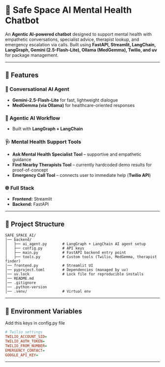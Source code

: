 # 🧠 Safe Space AI Mental Health Chatbot

An **Agentic AI-powered chatbot** designed to support mental health with empathetic conversations, specialist advice, therapist lookup, and emergency escalation via calls. Built using **FastAPI, Streamlit, LangChain, LangGraph, Gemini (2.5-Flash-Lite), Ollama (MedGemma), Twilio, and uv** for package management.

---
## 🚀 Features
### 🤖 Conversational AI Agent
- **Gemini-2.5-Flash-Lite** for fast, lightweight dialogue  
- **MedGemma (via Ollama)** for healthcare-oriented responses  

### 🧩 Agentic AI Workflow
- Built with **LangGraph + LangChain**  

### 🩺 Mental Health Support Tools
- **Ask Mental Health Specialist Tool** – supportive and empathetic guidance  
- **Find Nearby Therapists Tool** – currently hardcoded demo results for proof-of-concept  
- **Emergency Call Tool** – connects user to immediate help (**Twilio API**)  

### 🌐 Full Stack
- **Frontend:** Streamlit  
- **Backend:** FastAPI



---
## 📂 Project Structure
```
SAFE_SPACE_AI/
│── backend/
│   ├── ai_agent.py       # LangGraph + LangChain AI agent setup
│   ├── config.py         # API keys
│   ├── main.py           # FastAPI backend entry point
│   ├── tools.py          # Custom tools (Twilio, MedGemma, therapist finder)
│── frontend.py           # Streamlit UI
│── pyproject.toml        # Dependencies (managed by uv)
│── uv.lock               # Lock file for reproducible installs
│── README.md             
│── .gitignore
│── .python-version
│── .venv/                # Virtual env
```

---

## 🔑 Environment Variables
Add this keys in config.py file

```ini
# Twilio settings
TWILIO_ACCOUNT_SID=
TWILIO_AUTH_TOKEN=
TWILIO_FROM_NUMBER=
EMERGENCY_CONTACT=
GOOGLE_API_KEY=
```
--- 
